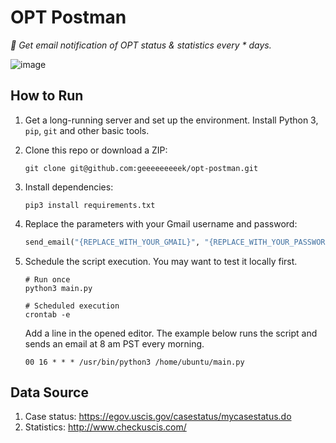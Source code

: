 # OPT Postman

_📮 Get email notification of OPT status & statistics every * days._

![image](https://user-images.githubusercontent.com/7262715/48309461-5cec1700-e52f-11e8-8da5-235461227ccf.png)

## How to Run

1. Get a long-running server and set up the environment. Install Python 3, `pip`, `git` and other basic tools.

2. Clone this repo or download a ZIP:

   ```shell
   git clone git@github.com:geeeeeeeeek/opt-postman.git
   ```

3. Install dependencies:

   ```shell
   pip3 install requirements.txt
   ```

4. Replace the parameters with your Gmail username and password:

   ```python
   send_email("{REPLACE_WITH_YOUR_GMAIL}", "{REPLACE_WITH_YOUR_PASSWORD}")
   ```

5. Schedule the script execution. You may want to test it locally first.

   ```shell
   # Run once
   python3 main.py
   
   # Scheduled execution
   crontab -e
   ```

   Add a line in the opened editor. The example below runs the script and sends an email at 8 am PST every morning. 

   ```shell
   00 16 * * * /usr/bin/python3 /home/ubuntu/main.py
   ```

## Data Source

1. Case status: https://egov.uscis.gov/casestatus/mycasestatus.do
2. Statistics: http://www.checkuscis.com/